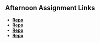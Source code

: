 ## Afternoon Assignment Links

* **[Repo](https://github.com/chanthakammer/scoreboard)**
* **[Repo](https://github.com/chanthakammer/warehousemanager)**
* **[Repo](https://github.com/chanthakammer/icecreamshop)**
* **[Repo](https://github.com/chanthakammer/bossMonster)**
